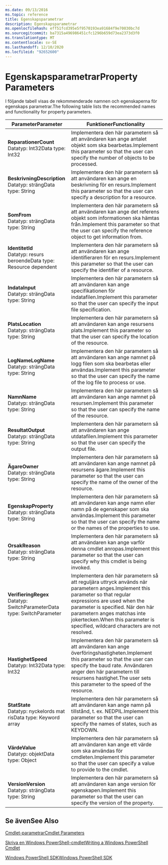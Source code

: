 ```yaml
---
ms.date: 09/13/2016
ms.topic: reference
title: Egenskapsparametrar
description: Egenskapsparametrar
ms.openlocfilehash: eff51fcd395e5f9570193ea91684f9e70030bc7d
ms.sourcegitcommit: ba7315a496986451cfc1296b659d73ea2373d3f0
ms.translationtype: MT
ms.contentlocale: sv-SE
ms.lasthandoff: 12/10/2020
ms.locfileid: "92652600"
---
```

# <a name="property-parameters"></a><span data-ttu-id="34695-103">Egenskapsparametrar</span><span class="sxs-lookup"><span data-stu-id="34695-103">Property Parameters</span></span>

<span data-ttu-id="34695-104">I följande tabell visas de rekommenderade namnen och egenskaperna för egenskaps parametrar.</span><span class="sxs-lookup"><span data-stu-id="34695-104">The following table lists the recommended names and functionality for property parameters.</span></span>

|<span data-ttu-id="34695-105">Parameter</span><span class="sxs-lookup"><span data-stu-id="34695-105">Parameter</span></span>|<span data-ttu-id="34695-106">Funktioner</span><span class="sxs-lookup"><span data-stu-id="34695-106">Functionality</span></span>|
|---|---|
|<span data-ttu-id="34695-107">**Reparationer**</span><span class="sxs-lookup"><span data-stu-id="34695-107">**Count**</span></span><br><span data-ttu-id="34695-108">Datatyp: Int32</span><span class="sxs-lookup"><span data-stu-id="34695-108">Data type: Int32</span></span>|<span data-ttu-id="34695-109">Implementera den här parametern så att användaren kan ange antalet objekt som ska bearbetas.</span><span class="sxs-lookup"><span data-stu-id="34695-109">Implement this parameter so that the user can specify the number of objects to be processed.</span></span>|
|<span data-ttu-id="34695-110">**Beskrivning**</span><span class="sxs-lookup"><span data-stu-id="34695-110">**Description**</span></span><br><span data-ttu-id="34695-111">Datatyp: sträng</span><span class="sxs-lookup"><span data-stu-id="34695-111">Data type: String</span></span>|<span data-ttu-id="34695-112">Implementera den här parametern så att användaren kan ange en beskrivning för en resurs.</span><span class="sxs-lookup"><span data-stu-id="34695-112">Implement this parameter so that the user can specify a description for a resource.</span></span>|
|<span data-ttu-id="34695-113">**Som**</span><span class="sxs-lookup"><span data-stu-id="34695-113">**From**</span></span><br><span data-ttu-id="34695-114">Datatyp: sträng</span><span class="sxs-lookup"><span data-stu-id="34695-114">Data type: String</span></span>|<span data-ttu-id="34695-115">Implementera den här parametern så att användaren kan ange det referens objekt som informationen ska hämtas från.</span><span class="sxs-lookup"><span data-stu-id="34695-115">Implement this parameter so that the user can specify the reference object to get information from.</span></span>|
|<span data-ttu-id="34695-116">**Identitet**</span><span class="sxs-lookup"><span data-stu-id="34695-116">**Id**</span></span><br><span data-ttu-id="34695-117">Datatyp: resurs beroende</span><span class="sxs-lookup"><span data-stu-id="34695-117">Data type: Resource dependent</span></span>|<span data-ttu-id="34695-118">Implementera den här parametern så att användaren kan ange identifieraren för en resurs.</span><span class="sxs-lookup"><span data-stu-id="34695-118">Implement this parameter so that the user can specify the identifier of a resource.</span></span>|
|<span data-ttu-id="34695-119">**Indata**</span><span class="sxs-lookup"><span data-stu-id="34695-119">**Input**</span></span><br><span data-ttu-id="34695-120">Datatyp: sträng</span><span class="sxs-lookup"><span data-stu-id="34695-120">Data type: String</span></span>|<span data-ttu-id="34695-121">Implementera den här parametern så att användaren kan ange specifikationen för indatafilen.</span><span class="sxs-lookup"><span data-stu-id="34695-121">Implement this parameter so that the user can specify the input file specification.</span></span>|
|<span data-ttu-id="34695-122">**Plats**</span><span class="sxs-lookup"><span data-stu-id="34695-122">**Location**</span></span><br><span data-ttu-id="34695-123">Datatyp: sträng</span><span class="sxs-lookup"><span data-stu-id="34695-123">Data type: String</span></span>|<span data-ttu-id="34695-124">Implementera den här parametern så att användaren kan ange resursens plats.</span><span class="sxs-lookup"><span data-stu-id="34695-124">Implement this parameter so that the user can specify the location of the resource.</span></span>|
|<span data-ttu-id="34695-125">**LogName**</span><span class="sxs-lookup"><span data-stu-id="34695-125">**LogName**</span></span><br><span data-ttu-id="34695-126">Datatyp: sträng</span><span class="sxs-lookup"><span data-stu-id="34695-126">Data type: String</span></span>|<span data-ttu-id="34695-127">Implementera den här parametern så att användaren kan ange namnet på logg filen som ska bearbetas eller användas.</span><span class="sxs-lookup"><span data-stu-id="34695-127">Implement this parameter so that the user can specify the name of the log file to process or use.</span></span>|
|<span data-ttu-id="34695-128">**Namn**</span><span class="sxs-lookup"><span data-stu-id="34695-128">**Name**</span></span><br><span data-ttu-id="34695-129">Datatyp: sträng</span><span class="sxs-lookup"><span data-stu-id="34695-129">Data type: String</span></span>|<span data-ttu-id="34695-130">Implementera den här parametern så att användaren kan ange namnet på resursen.</span><span class="sxs-lookup"><span data-stu-id="34695-130">Implement this parameter so that the user can specify the name of the resource.</span></span>|
|<span data-ttu-id="34695-131">**Resultat**</span><span class="sxs-lookup"><span data-stu-id="34695-131">**Output**</span></span><br><span data-ttu-id="34695-132">Datatyp: sträng</span><span class="sxs-lookup"><span data-stu-id="34695-132">Data type: String</span></span>|<span data-ttu-id="34695-133">Implementera den här parametern så att användaren kan ange utdatafilen.</span><span class="sxs-lookup"><span data-stu-id="34695-133">Implement this parameter so that the user can specify the output file.</span></span>|
|<span data-ttu-id="34695-134">**Ägare**</span><span class="sxs-lookup"><span data-stu-id="34695-134">**Owner**</span></span><br><span data-ttu-id="34695-135">Datatyp: sträng</span><span class="sxs-lookup"><span data-stu-id="34695-135">Data type: String</span></span>|<span data-ttu-id="34695-136">Implementera den här parametern så att användaren kan ange namnet på resursens ägare.</span><span class="sxs-lookup"><span data-stu-id="34695-136">Implement this parameter so that the user can specify the name of the owner of the resource.</span></span>|
|<span data-ttu-id="34695-137">**Egenskap**</span><span class="sxs-lookup"><span data-stu-id="34695-137">**Property**</span></span><br><span data-ttu-id="34695-138">Datatyp: sträng</span><span class="sxs-lookup"><span data-stu-id="34695-138">Data type: String</span></span>|<span data-ttu-id="34695-139">Implementera den här parametern så att användaren kan ange namn eller namn på de egenskaper som ska användas.</span><span class="sxs-lookup"><span data-stu-id="34695-139">Implement this parameter so that the user can specify the name or the names of the properties to use.</span></span>|
|<span data-ttu-id="34695-140">**Orsak**</span><span class="sxs-lookup"><span data-stu-id="34695-140">**Reason**</span></span><br><span data-ttu-id="34695-141">Datatyp: sträng</span><span class="sxs-lookup"><span data-stu-id="34695-141">Data type: String</span></span>|<span data-ttu-id="34695-142">Implementera den här parametern så att användaren kan ange varför denna cmdlet anropas.</span><span class="sxs-lookup"><span data-stu-id="34695-142">Implement this parameter so that the user can specify why this cmdlet is being invoked.</span></span>|
|<span data-ttu-id="34695-143">**Verifiering**</span><span class="sxs-lookup"><span data-stu-id="34695-143">**Regex**</span></span><br><span data-ttu-id="34695-144">Datatyp: SwitchParameter</span><span class="sxs-lookup"><span data-stu-id="34695-144">Data type: SwitchParameter</span></span>|<span data-ttu-id="34695-145">Implementera den här parametern så att reguljära uttryck används när parametern anges.</span><span class="sxs-lookup"><span data-stu-id="34695-145">Implement this parameter so that regular expressions are used when the parameter is specified.</span></span> <span data-ttu-id="34695-146">När den här parametern anges matchas inte jokertecken.</span><span class="sxs-lookup"><span data-stu-id="34695-146">When this parameter is specified, wildcard characters are not resolved.</span></span>|
|<span data-ttu-id="34695-147">**Hastighet**</span><span class="sxs-lookup"><span data-stu-id="34695-147">**Speed**</span></span><br><span data-ttu-id="34695-148">Datatyp: Int32</span><span class="sxs-lookup"><span data-stu-id="34695-148">Data type: Int32</span></span>|<span data-ttu-id="34695-149">Implementera den här parametern så att användaren kan ange överföringshastigheten.</span><span class="sxs-lookup"><span data-stu-id="34695-149">Implement this parameter so that the user can specify the baud rate.</span></span> <span data-ttu-id="34695-150">Användaren anger den här parametern till resursens hastighet.</span><span class="sxs-lookup"><span data-stu-id="34695-150">The user sets this parameter to the speed of the resource.</span></span>|
|<span data-ttu-id="34695-151">**Stat**</span><span class="sxs-lookup"><span data-stu-id="34695-151">**State**</span></span><br><span data-ttu-id="34695-152">Datatyp: nyckelords mat ris</span><span class="sxs-lookup"><span data-stu-id="34695-152">Data type: Keyword array</span></span>|<span data-ttu-id="34695-153">Implementera den här parametern så att användaren kan ange namn på tillstånd, t. ex. NEDPIL.</span><span class="sxs-lookup"><span data-stu-id="34695-153">Implement this parameter so that the user can specify the names of states, such as KEYDOWN.</span></span>|
|<span data-ttu-id="34695-154">**Värde**</span><span class="sxs-lookup"><span data-stu-id="34695-154">**Value**</span></span><br><span data-ttu-id="34695-155">Datatyp: objekt</span><span class="sxs-lookup"><span data-stu-id="34695-155">Data type: Object</span></span>|<span data-ttu-id="34695-156">Implementera den här parametern så att användaren kan ange ett värde som ska användas för cmdleten.</span><span class="sxs-lookup"><span data-stu-id="34695-156">Implement this parameter so that the user can  specify a value to provide to the cmdlet.</span></span>|
|<span data-ttu-id="34695-157">**Version**</span><span class="sxs-lookup"><span data-stu-id="34695-157">**Version**</span></span><br><span data-ttu-id="34695-158">Datatyp: sträng</span><span class="sxs-lookup"><span data-stu-id="34695-158">Data type: String</span></span>|<span data-ttu-id="34695-159">Implementera den här parametern så att användaren kan ange version för egenskapen.</span><span class="sxs-lookup"><span data-stu-id="34695-159">Implement this parameter so that the user can specify the version of the property.</span></span>|

## <a name="see-also"></a><span data-ttu-id="34695-160">Se även</span><span class="sxs-lookup"><span data-stu-id="34695-160">See Also</span></span>

[<span data-ttu-id="34695-161">Cmdlet-parametrar</span><span class="sxs-lookup"><span data-stu-id="34695-161">Cmdlet Parameters</span></span>](./cmdlet-parameters.md)

[<span data-ttu-id="34695-162">Skriva en Windows PowerShell-cmdlet</span><span class="sxs-lookup"><span data-stu-id="34695-162">Writing a Windows PowerShell Cmdlet</span></span>](./writing-a-windows-powershell-cmdlet.md)

[<span data-ttu-id="34695-163">Windows PowerShell SDK</span><span class="sxs-lookup"><span data-stu-id="34695-163">Windows PowerShell SDK</span></span>](../windows-powershell-reference.md)
